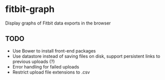 # fitbit-graph
Display graphs of Fitbit data exports in the browser

## TODO
- Use Bower to install front-end packages
- Use datastore instead of saving files on disk, support persistent links to previous uploads (?)
- Error handling for failed uploads
- Restrict upload file extensions to .csv